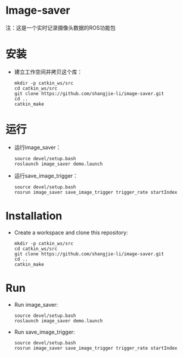 # Image-saver

注：这是一个实时记录摄像头数据的ROS功能包

# 安装
 - 建立工作空间并拷贝这个库：
   ```Shell
   mkdir -p catkin_ws/src
   cd catkin_ws/src
   git clone https://github.com/shangjie-li/image-saver.git
   cd ..
   catkin_make
   ```

# 运行
 - 运行image_saver：
   ```Shell
   source devel/setup.bash
   roslaunch image_saver demo.launch
   ```
 - 运行save_image_trigger：
   ```Shell
   source devel/setup.bash
   rosrun image_saver save_image_trigger trigger_rate startIndex
   ```

# Installation
 - Create a workspace and clone this repository:
    ```Shell
   mkdir -p catkin_ws/src
   cd catkin_ws/src
   git clone https://github.com/shangjie-li/image-saver.git
   cd ..
   catkin_make
   ```

# Run
 - Run image_saver:
   ```Shell
   source devel/setup.bash
   roslaunch image_saver demo.launch
   ```
 - Run save_image_trigger:
   ```Shell
   source devel/setup.bash
   rosrun image_saver save_image_trigger trigger_rate startIndex
   ```   
   
   
